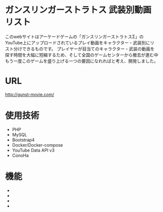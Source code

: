 # ガンスリンガーストラトス 武装別動画リスト
このwebサイトはアーケードゲームの「ガンスリンガーストラトスΣ」のYouTube上にアップロードされているプレイ動画をキャラクター・武装別にリスト分けできるものです。
プレイヤーが目当てのキャラクター・武装の動画を探す時間を大幅に短縮するため、そして全国のゲームセンターから撤去が進む中もう一度このゲームを盛り上げる一つの要因になれればと考え、開発しました。

# URL
http://gunst-movie.com/

# 使用技術
<ul>
  <li>PHP</li>
  <li>MySQL</li>
  <li>Bootstrap4</li>
  <li>Docker/Docker-compose</li>
  <li>YouTube Data API v3</li>
  <li>ConoHa</li>
</ul>

# 機能
<ul>
  <li></li>
  <li></li>
  <li></li>
  <li></li>
</ul>
